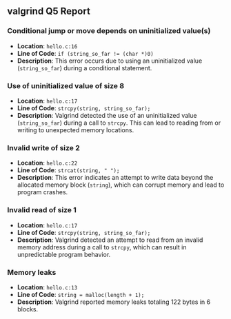 ## valgrind Q5 Report

### Conditional jump or move depends on uninitialized value(s)
- **Location**: `hello.c:16`
- **Line of Code**: `if (string_so_far != (char *)0)`
- **Description**: This error occurs due to using an uninitialized value (`string_so_far`) during a conditional statement.

### Use of uninitialized value of size 8
- **Location**: `hello.c:17`
- **Line of Code**: `strcpy(string, string_so_far);`
- **Description**: Valgrind detected the use of an uninitialized value (`string_so_far`) during a call to `strcpy`. This can lead to reading from or writing to unexpected memory locations.

### Invalid write of size 2
- **Location**: `hello.c:22`
- **Line of Code**: `strcat(string, " ");`
- **Description**: This error indicates an attempt to write data beyond the allocated memory block (`string`), which can corrupt memory and lead to program crashes.

### Invalid read of size 1
- **Location**: `hello.c:17`
- **Line of Code**: `strcpy(string, string_so_far);`
- **Description**: Valgrind detected an attempt to read from an invalid memory address during a call to `strcpy`, which can result in unpredictable program behavior.

### Memory leaks
- **Location**: `hello.c:13`
- **Line of Code**: `string = malloc(length + 1);`
- **Description**: Valgrind reported memory leaks totaling 122 bytes in 6 blocks.

